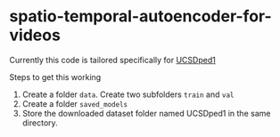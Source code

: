# spatio-temporal-autoencoder-for-videos

Currently this code is tailored specifically for [UCSDped1](http://www.svcl.ucsd.edu/projects/anomaly/dataset.html) 

Steps to get this working
1) Create a folder `data`. Create two subfolders `train` and `val`
2) Create a folder `saved_models`
3) Store the downloaded dataset folder named UCSDped1 in the same directory.
